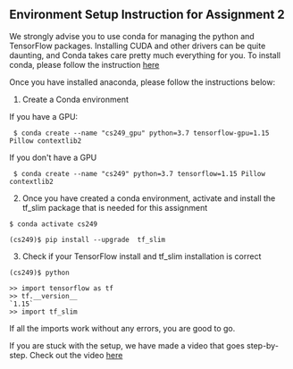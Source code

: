 ## Environment Setup Instruction for Assignment 2

We strongly advise you to use conda for managing the python and TensorFlow packages. Installing CUDA and other drivers can be quite daunting, and Conda takes care pretty much everything for you. To install conda, please follow the instruction [here](https://docs.anaconda.com/anaconda/install/windows/)

Once you have installed anaconda, please follow the instructions below:

1. Create a Conda environment

If you have a GPU:

``` $ conda create --name "cs249_gpu" python=3.7 tensorflow-gpu=1.15 Pillow contextlib2```

If you  don't have a GPU

``` $ conda create --name "cs249" python=3.7 tensorflow=1.15 Pillow contextlib2```


2. Once you have created a conda environment, activate and install the tf_slim package that is needed for this assignment

``` 
$ conda activate cs249 
```
```
(cs249)$ pip install --upgrade  tf_slim
```


3. Check if your TensorFlow install and tf_slim installation is correct

```
(cs249)$ python

```

```
>> import tensorflow as tf
>> tf.__version__
`1.15`
>> import tf_slim
```

If all the imports work without any errors, you are good to go.

If you are stuck with the setup, we have made a video that goes step-by-step. Check out the video [here](https://www.youtube.com/watch?v=6_BoM5_tFXk&feature=youtu.be)
